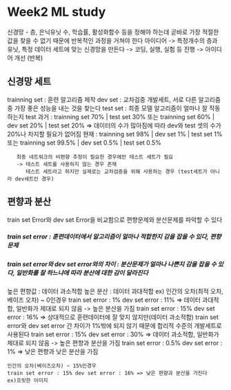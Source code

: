 # Week2 ML study
신경망 - 층, 은닉유닛 수, 학습률, 활성화함수 등을 정해야 하는데 곧바로 가장 적절한 값을 찾을 수 없기 때문에 반복적인 과정을 거쳐야 한다
아이디어 -> 특정개수의 층과 유닛, 특정 데이터 세트에 맞는 신경망을 만든다 -> 코딩, 실행, 실험 등 진행 -> 아이디어 개선 (반복)

## 신경망 세트
trainning set : 훈련 알고리즘 제작
dev set : 교차검증 개발세트, 서로 다른 알고리즘 중 가장 좋은 성능을 내는 것을 찾는다
test set : 최종 모델 알고리즘이 얼마나 잘 작동하는지 test
과거 : trainning set 70% | test set 30% 또는
       trainning set 60% | dev set 20% | test set 20%
       => 데이터의 수가 많아짐에 따라 dev와 test 셋의 수가 20%나 차지할 필요가 없어짐
현재 : trainning set 98% | dev set 1% | test set 1% 또는
       trainning set 99.5% | dev set 0.5% | test set 0.5%
       
       최종 네트워크의 비편향 추정이 필요한 경우에만 테스트 세트가 필요
       -> 테스트 세트를 사용하지 않는 경우 존재
          테스트 세트라고 하지만 실제로는 교차검증을 위해 사용하는 경우 (test세트가 아니라 dev세트인 경우)
       
## 편향과 분산
train set Error와 dev set Error을 비교함으로 편향문제와 분산문제를 파악할 수 있다
##### train set error : 훈련데이터에서 알고리즘이 얼마나 적합한지 감을 잡을 수 있다, 편향문제
##### train set error와 dev set error와의 차이 : 분산문제가 얼마나 나쁜지 감을 잡을 수 있다, 일반화를 잘 하느냐에 따라 분산에 대한 감이 달라진다
높은 편향값 : 데이터 과소적합
높은 분산 : 데이터 과대적합
ex) 인간의 오차(최적 오차, 베이즈 오차) ~ 0인경우
    train set error : 1% dev set error : 11% => 데이터 과대적합, 일반화가 제대로 되지 않음 -> 높은 분산을 가짐
    train set error : 15% dev set error : 16% => 상대적으로 훈련데이터에 잘 맞지 않지만(데이터 과소적합) train set error와 dev set error 간 차이가 1%밖에 되지 않기 때문에 합리적 수준의 개발세트로 사용된다
    train set error : 15% dev set error : 30% => 데이터 과소적합, 일반화가 제대로 되지 않음 -> 높은 편향과 분산을 가짐
    train set error : 0.5% dev set error : 1% => 낮은 편향과 낮은 분산을 가짐
    
    인간의 오차(베이즈오차) ~ 15%인경우
    train set error : 15% dev set error : 16% => 낮은 편향과 분산을 가진다
    ex)흐릿한 이미지



